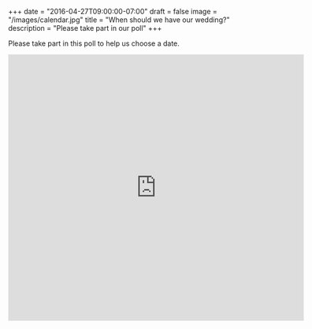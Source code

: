 +++
date = "2016-04-27T09:00:00-07:00"
draft = false
image = "/images/calendar.jpg"
title = "When should we have our wedding?"
description = "Please take part in our poll"
+++

Please take part in this poll to help us choose a date.

<iframe src="http://www.strawpoll.me/embed_1/10064930" style="width:600px;height:540px;border:0;">Loading poll...</iframe>
